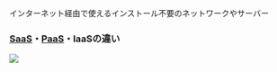  
インターネット経由で使えるインストール不要のネットワークやサーバー

### [SaaS](SaaS.md)・[PaaS](PaaS.md)・IaaSの違い
![](SaaS_PaaS_IaaS.jpg)